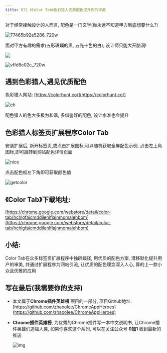 ```yaml
---
title: 071 《Color Tab》色彩猎人优质配色提升你的审美
---
```


对于经常接触设计的人而言, 配色是一门玄学(你永远不知道甲方到底想要什么?)

![77465b92e5286_720w](https://www.v2fy.com/asset/0i/ChromeAppHeroes/page/071_color_tab.assets/77465b92e5286_720w.jpg)



面对甲方有趣的需求(五彩斑斓的黑, 五光十色的白), 设计师只能大开脑洞!

![](https://www.v2fy.com/asset/0i/ChromeAppHeroes/page/071_color_tab.assets/242q0000s1pp5q0s48r4.jpg)

![vffd8e02c_720w](https://www.v2fy.com/asset/0i/ChromeAppHeroes/page/071_color_tab.assets/vffd8e02c_720w.jpg)



## 遇到色彩猎人,遇见优质配色

色彩猎人网站: [https://colorhunt.co/](https://colorhunt.co/) 


![ch](https://www.v2fy.com/asset/0i/ChromeAppHeroes/page/071_color_tab.assets/ch.gif)



配色猎人的色大多极为和谐, 多借鉴好的配色, 设计水准也会提升





## 色彩猎人标签页扩展程序Color Tab

安装扩展后, 新开标签页,或点击扩展图标,可以随机获取全屏配色示例, 点击左上角图标,即可跳转到网站配色详情页面



![nice](https://www.v2fy.com/asset/0i/ChromeAppHeroes/page/071_color_tab.assets/nice.gif)







点击配色框左下角即可获取颜色值



![getcolor](https://www.v2fy.com/asset/0i/ChromeAppHeroes/page/071_color_tab.assets/getcolor.gif)



## 《Color Tab》下载地址:


[https://chrome.google.com/webstore/detail/color-tab/hchlgfaicmddilenlflajnmomalehbom](https://chrome.google.com/webstore/detail/color-tab/hchlgfaicmddilenlflajnmomalehbom)


## 小结:


Color Tab在众多标签页扩展程序中独辟蹊径, 用优质的配色方案, 潜移默化提升用户的审美, 并通过扩展程序为网站引流, 让优质的配色理念深入人心, 算的上一款小众且优雅的应用





## 写在最后(我需要你的支持)

- 本文属于**Chrome插件英雄榜** 项目的一部分, 项目Github地址: [https://github.com/zhaoolee/ChromeAppHeroes](https://github.com/zhaoolee/ChromeAppHeroes)

- **Chrome插件英雄榜**, 为优秀的Chrome插件写一本中文说明书, 让Chrome插件英雄们造福人类, 如果你喜欢这个系列, 可以在关注公众号 **0加1** 收到最新的推送

  ![img](https://www.v2fy.com/asset/0i/ChromeAppHeroes/page/071_color_tab.assets/jikemiji.png)